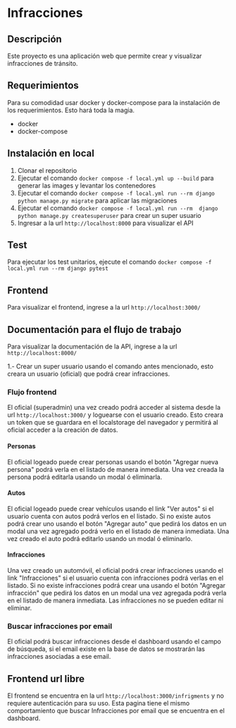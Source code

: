 # Infracciones 

## Descripción
Este proyecto es una aplicación web que permite crear y visualizar infracciones de tránsito.

## Requerimientos
Para su comodidad usar docker y docker-compose para la instalación de los requerimientos. Esto hará toda la magia.
- docker
- docker-compose

## Instalación en local
1. Clonar el repositorio
2. Ejecutar el comando `docker compose -f local.yml up --build` para generar las images y levantar los contenedores
3. Ejecutar el comando `docker compose -f local.yml run --rm django python manage.py migrate` para aplicar las migraciones
4. Ejecutar el comando `docker compose -f local.yml run --rm  django python manage.py createsuperuser` para crear un super usuario
5. Ingresar a la url `http://localhost:8000` para visualizar el API

## Test
Para ejecutar los test unitarios, ejecute el comando `docker compose -f local.yml run --rm django pytest`

## Frontend
Para visualizar el frontend, ingrese a la url `http://localhost:3000/`

## Documentación para el flujo de trabajo
Para visualizar la documentación de la API, ingrese a la url `http://localhost:8000/`

1.- Crear un super usuario usando el comando antes mencionado, esto creara un usuario (oficial) que podrá crear infracciones.

### Flujo frontend
El oficial (superadmin) una vez creado podrá acceder al sistema desde la url `http://localhost:3000/` y loguearse con el usuario creado. Esto creara un token que se guardara en el localstorage del navegador y permitirá al oficial acceder a la creación de datos.

#### Personas
El oficial logeado puede crear personas usando el botón "Agregar nueva persona" podrá verla en el listado de manera inmediata. Una vez creada la persona podrá editarla usando un modal ó eliminarla.

#### Autos
El oficial logeado puede crear vehículos usando el link "Ver autos" si el usuario cuenta con autos podrá verlos en el listado. Si no existe autos podrá crear uno usando el botón "Agregar auto" que pedirá los datos en un modal una vez agregado podrá verlo en el listado de manera inmediata. Una vez creado el auto podrá editarlo usando un modal ó eliminarlo.

#### Infracciones
Una vez creado un automóvil, el oficial podrá crear infracciones usando el link "Infracciones" si el usuario cuenta con infracciones podrá verlas en el listado. Si no existe infracciones podrá crear una usando el botón "Agregar infracción" que pedirá los datos en un modal una vez agregada podrá verla en el listado de manera inmediata. Las infracciones no se pueden editar ni eliminar.

### Buscar infracciones por email 
El oficial podrá buscar infracciones desde el dashboard usando el campo de búsqueda, si el email existe en la base de datos se mostrarán las infracciones asociadas a ese email.

## Frontend url libre 
El frontend se encuentra en la url `http://localhost:3000/infrigments` y no requiere autenticación para su uso. Esta pagina tiene el mismo comportamiento que buscar Infracciones por email que se encuentra en el dashboard.
